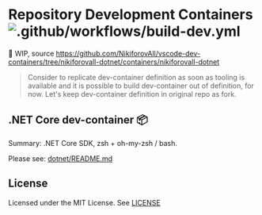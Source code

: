 # Repository Development Containers ![.github/workflows/build-dev.yml](https://github.com/NikiforovAll/dev-containers/workflows/.github/workflows/build-dev.yml/badge.svg?branch=master)

🚧 WIP, source <https://github.com/NikiforovAll/vscode-dev-containers/tree/nikiforovall-dotnet/containers/nikiforovall-dotnet>

> Consider to replicate dev-container definition as soon as tooling is available and it is possible to build dev-container out of definition, for now. Let's keep dev-container definition in original repo as fork.

## .NET Core dev-container 📦

Summary: .NET Core SDK, zsh + oh-my-zsh / bash.

Please see: [dotnet/README.md](./containers/dotnet/README.md)

## License

Licensed under the MIT License. See [LICENSE](./LICENSE)
